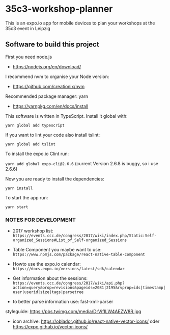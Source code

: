 # 35c3-workshop-planner
This is an expo.io app for mobile devices to plan your workshops at the 35c3 event in Leipzig


## Software to build this project

First you need node.js
* https://nodejs.org/en/download/

I recommend nvm to organise your Node version:
* https://github.com/creationix/nvm

Recommended package manager: yarn
* https://yarnpkg.com/en/docs/install

This software is written in TypeScript. Install it global with:

``yarn global add typescript``

If you want to lint your code also install tslint: 

``yarn global add tslint``

To install the expo.io Clint run:

``yarn add global expo-cli@2.6.6``
(current Version 2.6.8 is buggy, so i use 2.6.6)

Now you are ready to install the dependencies:

``yarn install``

To start the app run:

``yarn start``


### NOTES FOR DEVELOPMENT

- 2017 workshop list: ``https://events.ccc.de/congress/2017/wiki/index.php/Static:Self-organized_Sessions#List_of_Self-organized_Sessions``

- Table Component you maybe want to use: ``https://www.npmjs.com/package/react-native-table-component``

- Howto use the expo.io calendar: ``https://docs.expo.io/versions/latest/sdk/calendar``

- Get information about the sessions:
 ``https://events.ccc.de/congress/2017/wiki/api.php?action=query&prop=revisions&pageids=2081|2195&rvprop=ids|timestamp|user|userid|size|tags|parsetree``
 
- to better parse information use: fast-xml-parser

styleguide: https://pbs.twimg.com/media/DrVifILW4AEZW8R.jpg

- icon archive: https://oblador.github.io/react-native-vector-icons/ oder https://expo.github.io/vector-icons/
